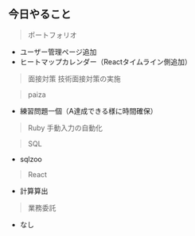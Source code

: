 ## 今日やること

> ポートフォリオ
- ユーザー管理ページ追加
- ヒートマップカレンダー（Reactタイムライン側追加）



> 面接対策
技術面接対策の実施


> paiza
- 練習問題一個（A達成できる様に時間確保）

> Ruby
手動入力の自動化



> SQL
- sqlzoo

> React
- 計算算出


> 業務委託
- なし

